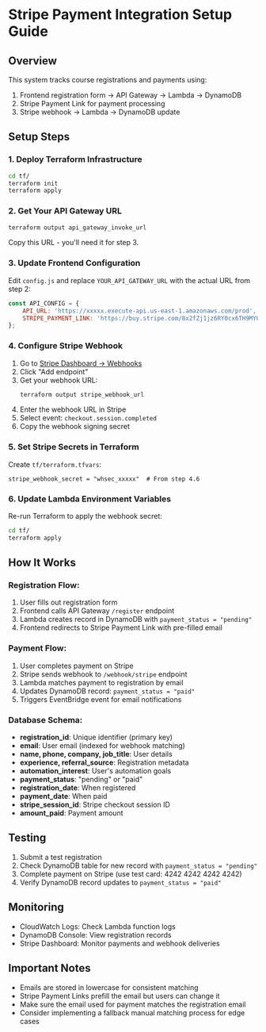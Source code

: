 # Stripe Payment Integration Setup Guide

## Overview
This system tracks course registrations and payments using:
1. Frontend registration form → API Gateway → Lambda → DynamoDB
2. Stripe Payment Link for payment processing
3. Stripe webhook → Lambda → DynamoDB update

## Setup Steps

### 1. Deploy Terraform Infrastructure
```bash
cd tf/
terraform init
terraform apply
```

### 2. Get Your API Gateway URL
```bash
terraform output api_gateway_invoke_url
```
Copy this URL - you'll need it for step 3.

### 3. Update Frontend Configuration
Edit `config.js` and replace `YOUR_API_GATEWAY_URL` with the actual URL from step 2:
```javascript
const API_CONFIG = {
    API_URL: 'https://xxxxx.execute-api.us-east-1.amazonaws.com/prod',
    STRIPE_PAYMENT_LINK: 'https://buy.stripe.com/8x2fZj1jz6RY0cx6TH9MY01'
};
```

### 4. Configure Stripe Webhook
1. Go to [Stripe Dashboard → Webhooks](https://dashboard.stripe.com/webhooks)
2. Click "Add endpoint"
3. Get your webhook URL:
   ```bash
   terraform output stripe_webhook_url
   ```
4. Enter the webhook URL in Stripe
5. Select event: `checkout.session.completed`
6. Copy the webhook signing secret

### 5. Set Stripe Secrets in Terraform
Create `tf/terraform.tfvars`:
```hcl
stripe_webhook_secret = "whsec_xxxxx"  # From step 4.6
```

### 6. Update Lambda Environment Variables
Re-run Terraform to apply the webhook secret:
```bash
cd tf/
terraform apply
```

## How It Works

### Registration Flow:
1. User fills out registration form
2. Frontend calls API Gateway `/register` endpoint
3. Lambda creates record in DynamoDB with `payment_status = "pending"`
4. Frontend redirects to Stripe Payment Link with pre-filled email

### Payment Flow:
1. User completes payment on Stripe
2. Stripe sends webhook to `/webhook/stripe` endpoint
3. Lambda matches payment to registration by email
4. Updates DynamoDB record: `payment_status = "paid"`
5. Triggers EventBridge event for email notifications

### Database Schema:
- **registration_id**: Unique identifier (primary key)
- **email**: User email (indexed for webhook matching)
- **name, phone, company, job_title**: User details
- **experience, referral_source**: Registration metadata
- **automation_interest**: User's automation goals
- **payment_status**: "pending" or "paid"
- **registration_date**: When registered
- **payment_date**: When paid
- **stripe_session_id**: Stripe checkout session ID
- **amount_paid**: Payment amount

## Testing

1. Submit a test registration
2. Check DynamoDB table for new record with `payment_status = "pending"`
3. Complete payment on Stripe (use test card: 4242 4242 4242 4242)
4. Verify DynamoDB record updates to `payment_status = "paid"`

## Monitoring

- CloudWatch Logs: Check Lambda function logs
- DynamoDB Console: View registration records
- Stripe Dashboard: Monitor payments and webhook deliveries

## Important Notes

- Emails are stored in lowercase for consistent matching
- Stripe Payment Links prefill the email but users can change it
- Make sure the email used for payment matches the registration email
- Consider implementing a fallback manual matching process for edge cases
